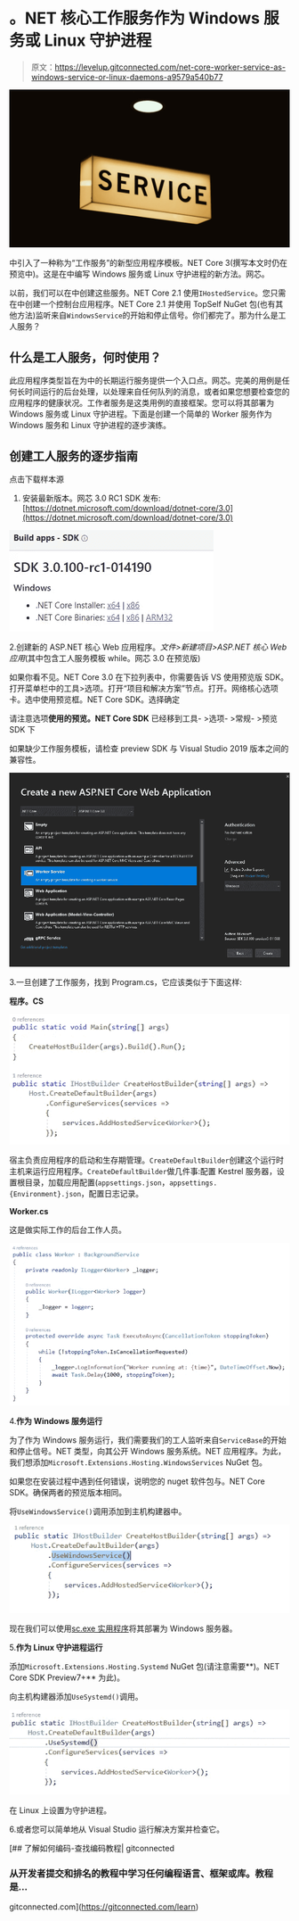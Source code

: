 # 。NET 核心工作服务作为 Windows 服务或 Linux 守护进程

> 原文：<https://levelup.gitconnected.com/net-core-worker-service-as-windows-service-or-linux-daemons-a9579a540b77>

![](img/16506f14e96b0c9a2c04d7bdecdd6f70.png)

中引入了一种称为“工作服务”的新型应用程序模板。NET Core 3(撰写本文时仍在预览中)。这是在中编写 Windows 服务或 Linux 守护进程的新方法。网芯。

以前，我们可以在中创建这些服务。NET Core 2.1 使用`IHostedService`。您只需在中创建一个控制台应用程序。NET Core 2.1 并使用 TopSelf NuGet 包(也有其他方法)监听来自`WindowsService`的开始和停止信号。你们都完了。那为什么是工人服务？

## **什么是工人服务，何时使用？**

此应用程序类型旨在为中的长期运行服务提供一个入口点。网芯。完美的用例是任何长时间运行的后台处理，以处理来自任何队列的消息，或者如果您想要检查您的应用程序的健康状况。工作者服务是这类用例的直接框架。您可以将其部署为 Windows 服务或 Linux 守护进程。下面是创建一个简单的 Worker 服务作为 Windows 服务和 Linux 守护进程的逐步演练。

## **创建工人服务的逐步指南**

点击下载样本源

1.  安装最新版本。网芯 3.0 RC1 SDK 发布:[https://dotnet.microsoft.com/download/dotnet-core/3.0](https://dotnet.microsoft.com/download/dotnet-core/3.0)

![](img/56487971fd4f0433c3499b00748f5c56.png)

2.创建新的 ASP.NET 核心 Web 应用程序。*文件>新建项目>ASP.NET 核心 Web 应用*(其中包含工人服务模板 while。网芯 3.0 在预览版)

如果你看不见。NET Core 3.0 在下拉列表中，你需要告诉 VS 使用预览版 SDK。打开菜单栏中的工具>选项。打开“项目和解决方案”节点。打开。网络核心选项卡。选中使用预览框。NET Core SDK。选择确定

请注意选项**使用的预览。NET Core SDK** 已经移到工具- >选项- >常规- >预览 SDK 下

如果缺少工作服务模板，请检查 preview SDK 与 Visual Studio 2019 版本之间的兼容性。

![](img/f8267fd83d06cd85c58528e8b2dd8219.png)

3.一旦创建了工作服务，找到 Program.cs，它应该类似于下面这样:

**程序。CS**

![](img/69d83dd73d0159cda18173cab407c3de.png)

宿主负责应用程序的启动和生存期管理。`CreateDefaultBuilder`创建这个运行时主机来运行应用程序。`CreateDefaultBuilder`做几件事:配置 Kestrel 服务器，设置根目录，加载应用配置(`appsettings.json`，`appsettings.{Environment}.json`，配置日志记录。

**Worker.cs**

这是做实际工作的后台工作人员。

![](img/6f8f53d8a8bc21c4566aab5e68055514.png)

4.**作为 Windows 服务运行**

为了作为 Windows 服务运行，我们需要我们的工人监听来自`ServiceBase`的开始和停止信号。NET 类型，向其公开 Windows 服务系统。NET 应用程序。为此，我们想添加`Microsoft.Extensions.Hosting.WindowsServices` NuGet 包。

如果您在安装过程中遇到任何错误，说明您的 nuget 软件包与。NET Core SDK。确保两者的预览版本相同。

将`UseWindowsService()`调用添加到主机构建器中。

![](img/5a5a4a32df1c500e77f5c4a2b0509526.png)

现在我们可以使用[sc.exe 实用程序](https://support.microsoft.com/en-au/help/251192/how-to-create-a-windows-service-by-using-sc-exe)将其部署为 Windows 服务器。

5.**作为 Linux 守护进程运行**

添加`Microsoft.Extensions.Hosting.Systemd` NuGet 包(请注意需要**)。NET Core SDK Preview7+** 为此)。

向主机构建器添加`UseSystemd()`调用。

![](img/a26ad683996818656e5dd82f7d562c5b.png)

在 Linux 上设置为守护进程。

6.或者您可以简单地从 Visual Studio 运行解决方案并检查它。

[](https://gitconnected.com/learn) [## 了解如何编码-查找编码教程| gitconnected

### 从开发者提交和排名的教程中学习任何编程语言、框架或库。教程是…

gitconnected.com](https://gitconnected.com/learn)